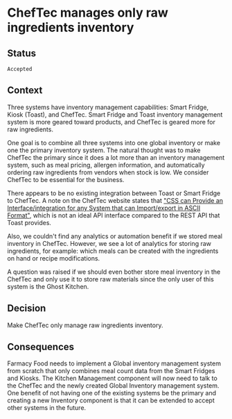 # ChefTec manages only raw ingredients inventory

## Status
`Accepted`

## Context
Three systems have inventory management capabilities: Smart Fridge, Kiosk (Toast), and ChefTec. Smart Fridge and Toast inventory management system is more geared toward products, and ChefTec is geared more for raw ingredients.

One goal is to combine all three systems into one global inventory or make one the primary inventory system. The natural thought was to make ChefTec the primary since it does a lot more than an inventory management system, such as meal pricing, allergen information, and automatically ordering raw ingredients from vendors when stock is low. We consider ChefTec to be essential for the business.

There appears to be no existing integration between Toast or Smart Fridge to ChefTec. A note on the ChefTec website states that ["CSS can Provide an Interface/integration for any System that can Import/export in ASCII Format"](https://www.cheftec.com/interfaces), which is not an ideal API interface compared to the REST API that Toast provides.

Also, we couldn't find any analytics or automation benefit if we stored
meal inventory in ChefTec. However, we see a lot of analytics for storing raw ingredients, for example: which meals can be created with the ingredients on hand or recipe modifications.

A question was raised if we should even bother store meal inventory in the ChefTec and only use it to store raw materials since the only user of this system is the Ghost Kitchen.

## Decision
Make ChefTec only manage raw ingredients inventory.

## Consequences
Farmacy Food needs to implement a Global inventory management system from scratch that only combines meal count data from the Smart Fridges and Kiosks. The Kitchen Management component will now need to talk to the ChefTec and the newly created Global Inventory management system. One benefit of not having one of the existing systems be the primary and creating a new Inventory component is that it can be extended to accept other systems in the future.

